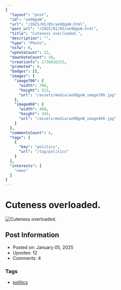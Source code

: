 ```yaml
---
{
  "layout": "post",
  "id": "ae9QgoW",
  "url": "/2025/01/05/ae9QgoW.html",
  "post_url": "/2025/01/05/ae9QgoW.html",
  "title": "Cuteness overloaded.",
  "description": "",
  "type": "Photo",
  "nsfw": 0,
  "upVoteCount": 12,
  "downVoteCount": 18,
  "creationTs": 1736016255,
  "promoted": 0,
  "badges": [],
  "images": {
    "image700": {
      "width": 700,
      "height": 523,
      "url": "/assets/media/ae9QgoW_image700.jpg"
    },
    "image460": {
      "width": 460,
      "height": 343,
      "url": "/assets/media/ae9QgoW_image460.jpg"
    }
  },
  "commentsCount": 4,
  "tags": [
    {
      "key": "politics",
      "url": "/tag/politics"
    }
  ],
  "interests": [
    "news"
  ]
}
---
```


# Cuteness overloaded.

![Cuteness overloaded.](/assets/media/ae9QgoW_image700.jpg)

## Post Information

- Posted on: January 05, 2025
- Upvotes: 12
- Comments: 4

### Tags

- [politics](/tag/politics)
